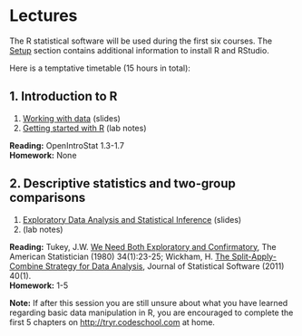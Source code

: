 

# Lectures

The R statistical software will be used during the first six courses. The
[Setup](setup.html) section contains additional information to install R and
RStudio. 

Here is a temptative timetable (15 hours in total):

## 1. Introduction to R


1. [Working with data]() (slides)
2. [Getting started with R]() (lab notes)

**Reading:** OpenIntroStat 1.3-1.7  
**Homework:** None

## 2. Descriptive statistics and two-group comparisons

1. [Exploratory Data Analysis and Statistical Inference]() (slides)
2. []() (lab notes)

**Reading:** Tukey, J.W. [We Need Both Exploratory and Confirmatory](http://www.aliquote.org/cours/2013_AS/docs/Tukey1980.pdf),
The American Statistician (1980) 34(1):23-25; Wickham,
H. [The Split-Apply-Combine Strategy for Data Analysis](http://www.jstatsoft.org/v40/i01/),
Journal of Statistical Software (2011) 40(1).  
**Homework:** 1-5

**Note:** If after this session you are still unsure about what you have learned
regarding basic data manipulation in R, you are encouraged to complete the
first 5 chapters on <http://tryr.codeschool.com> at home. 
